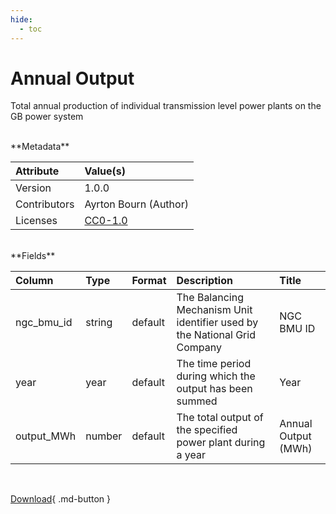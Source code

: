 ```yaml
---
hide:
  - toc
---
```


# Annual Output



Total annual production of individual transmission level power plants on the GB power system

<br>
**Metadata**

| Attribute    | Value(s)                                                      |
|:-------------|:--------------------------------------------------------------|
| Version      | 1.0.0                                                         |
| Contributors | Ayrton  Bourn (Author)                                        |
| Licenses     | [CC0-1.0](https://creativecommons.org/publicdomain/zero/1.0/) |








<br>
**Fields**

| Column     | Type   | Format   | Description                                                               | Title               |
|:-----------|:-------|:---------|:--------------------------------------------------------------------------|:--------------------|
| ngc_bmu_id | string | default  | The Balancing Mechanism Unit identifier used by the National Grid Company | NGC BMU ID          |
| year       | year   | default  | The time period during which the output has been summed                   | Year                |
| output_MWh | number | default  | The total output of the specified power plant during a year               | Annual Output (MWh) |

<br>

[Download](https://osuked.github.io/Power-Station-Dictionary/attribute_sources/annual-output/annual-output.csv){ .md-button }

<br>
